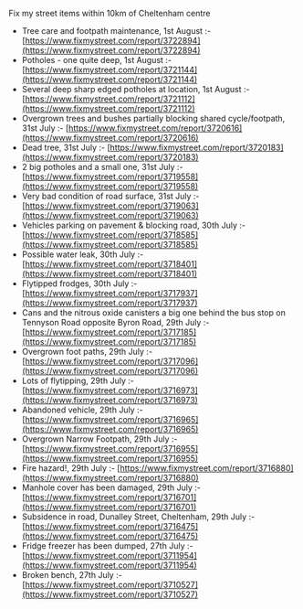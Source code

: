 Fix my street items within 10km of Cheltenham centre

<!-- fix_marker starts -->

- Tree care and footpath maintenance, 1st August :- [https://www.fixmystreet.com/report/3722894](https://www.fixmystreet.com/report/3722894)
- Potholes - one quite deep, 1st August :- [https://www.fixmystreet.com/report/3721144](https://www.fixmystreet.com/report/3721144)
- Several deep sharp edged potholes at location, 1st August :- [https://www.fixmystreet.com/report/3721112](https://www.fixmystreet.com/report/3721112)
- Overgrown trees and bushes partially blocking shared cycle/footpath, 31st July :- [https://www.fixmystreet.com/report/3720616](https://www.fixmystreet.com/report/3720616)
- Dead tree, 31st July :- [https://www.fixmystreet.com/report/3720183](https://www.fixmystreet.com/report/3720183)
- 2 big potholes and a small one, 31st July :- [https://www.fixmystreet.com/report/3719558](https://www.fixmystreet.com/report/3719558)
- Very bad condition of road surface, 31st July :- [https://www.fixmystreet.com/report/3719063](https://www.fixmystreet.com/report/3719063)
- Vehicles parking on pavement & blocking road, 30th July :- [https://www.fixmystreet.com/report/3718585](https://www.fixmystreet.com/report/3718585)
- Possible water leak, 30th July :- [https://www.fixmystreet.com/report/3718401](https://www.fixmystreet.com/report/3718401)
- Flytipped frodges, 30th July :- [https://www.fixmystreet.com/report/3717937](https://www.fixmystreet.com/report/3717937)
- Cans and the nitrous oxide canisters a big one behind the bus stop on Tennyson Road opposite Byron Road, 29th July :- [https://www.fixmystreet.com/report/3717185](https://www.fixmystreet.com/report/3717185)
- Overgrown foot paths, 29th July :- [https://www.fixmystreet.com/report/3717096](https://www.fixmystreet.com/report/3717096)
- Lots of flytipping, 29th July :- [https://www.fixmystreet.com/report/3716973](https://www.fixmystreet.com/report/3716973)
- Abandoned vehicle, 29th July :- [https://www.fixmystreet.com/report/3716965](https://www.fixmystreet.com/report/3716965)
- Overgrown Narrow Footpath, 29th July :- [https://www.fixmystreet.com/report/3716955](https://www.fixmystreet.com/report/3716955)
- Fire hazard!, 29th July :- [https://www.fixmystreet.com/report/3716880](https://www.fixmystreet.com/report/3716880)
- Manhole cover has been damaged, 29th July :- [https://www.fixmystreet.com/report/3716701](https://www.fixmystreet.com/report/3716701)
- Subsidence in road, Dunalley Street, Cheltenham, 29th July :- [https://www.fixmystreet.com/report/3716475](https://www.fixmystreet.com/report/3716475)
- Fridge freezer has been dumped, 27th July :- [https://www.fixmystreet.com/report/3711954](https://www.fixmystreet.com/report/3711954)
- Broken bench, 27th July :- [https://www.fixmystreet.com/report/3710527](https://www.fixmystreet.com/report/3710527)

<!-- fix_marker ends -->
